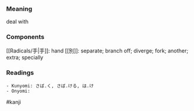 ### Meaning

deal with

### Components

[[Radicals/手|手]]: hand [[別]]: separate; branch off; diverge; fork; another; extra; specially

### Readings

```
- Kunyomi: さば.く, さば.ける, は.け
- Onyomi: 
```

#kanji